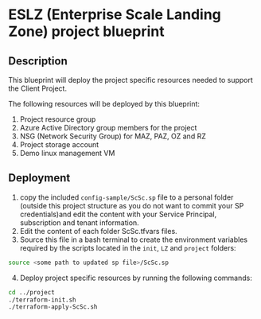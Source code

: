 # ESLZ (Enterprise Scale Landing Zone) project blueprint

## Description

This blueprint will deploy the project specific resources needed to support the Client Project.

The following resources will be deployed by this blueprint:

1. Project resource group
2. Azure Active Directory group members for the project
3. NSG (Network Security Group) for MAZ, PAZ, OZ and RZ
4. Project storage account
5. Demo linux management VM

## Deployment

1. copy the included `config-sample/ScSc.sp` file to a personal folder (outside this project structure as you do not want to commit your SP credentials)and edit the content with your Service Principal, subscription and tenant information.
2. Edit the content of each folder ScSc.tfvars files.
3. Source this file in a bash terminal to create the environment variables required by the scripts located in the `init`, `LZ` and `project` folders:
```sh
source <some path to updated sp file>/ScSc.sp
```
4. Deploy project specific resources by running the following commands:
```sh
cd ../project
./terraform-init.sh
./terraform-apply-ScSc.sh
```
